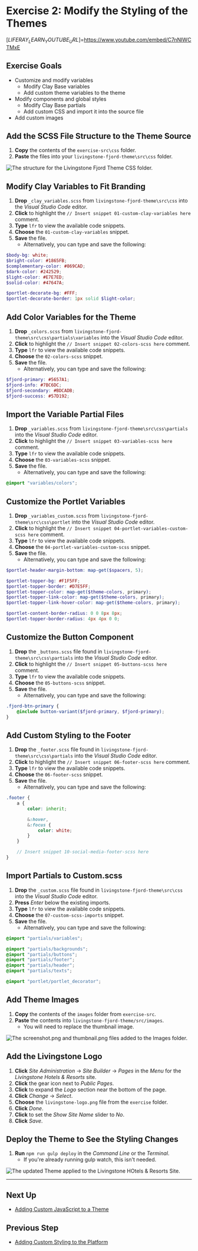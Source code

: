 # Exercise 2: Modify the Styling of the Themes

[$LIFERAY_LEARN_YOUTUBE_URL$]=https://www.youtube.com/embed/C7nNIWCTMxE

## Exercise Goals
	
* Customize and modify variables
  * Modify Clay Base variables
  * Add custom theme variables to the theme   
* Modify components and global styles
  * Modify Clay Base partials
  * Add custom CSS and import it into the source file
* Add custom images

## Add the SCSS File Structure to the Theme Source
1. **Copy** the contents of the `exercise-src\css` folder.  
2. **Paste** the files into your `livingstone-fjord-theme\src\css` folder.

![The structure for the Livingstone Fjord Theme CSS folder.](./images/css-folder-structure.png)

## Modify Clay Variables to Fit Branding 
1. **Drop** `_clay_variables.scss` from `livingstone-fjord-theme\src\css` into the _Visual Studio Code_ editor. 
2. **Click** to highlight the `// Insert snippet 01-custom-clay-variables here` comment.
3. **Type** `lfr` to view the available code snippets.
4. **Choose** the `01-custom-clay-variables` snippet.
5. **Save** the file. 
    * Alternatively, you can type and save the following:

```SCSS
$body-bg: white;
$bright-color: #1865FB;
$complementary-color: #869CAD;
$dark-color: #242529;
$light-color: #E7E7ED;
$solid-color: #47647A;

$portlet-decorate-bg: #FFF;
$portlet-decorate-border: 1px solid $light-color;
```

## Add Color Variables for the Theme
1. **Drop** `_colors.scss` from `livingstone-fjord-theme\src\css\partials\variables` into the _Visual Studio Code_ editor. 
2. **Click** to highlight the `// Insert snippet 02-colors-scss here` comment.
3. **Type** `lfr` to view the available code snippets.
4. **Choose** the `02-colors-scss` snippet.
5. **Save** the file.
    * Alternatively, you can type and save the following:

```SCSS
$fjord-primary: #5657A1;
$fjord-info: #7BC6DC;
$fjord-secondary: #BDCADB;
$fjord-success: #57D192;
```

## Import the Variable Partial Files
1. **Drop** `_variables.scss` from `livingstone-fjord-theme\src\css\partials` into the _Visual Studio Code_ editor. 
2. **Click** to highlight the `// Insert snippet 03-variables-scss here` comment.
3. **Type** `lfr` to view the available code snippets.
4. **Choose** the `03-variables-scss` snippet.
5. **Save** the file.
    * Alternatively, you can type and save the following:

```SCSS
@import "variables/colors";
```

## Customize the Portlet Variables
1. **Drop** `_variables_custom.scss` from `livingstone-fjord-theme\src\css\portlet` into the _Visual Studio Code_ editor. 
2. **Click** to highlight the `// Insert snippet 04-portlet-variables-custom-scss here` comment.
3. **Type** `lfr` to view the available code snippets.
4. **Choose** the `04-portlet-variables-custom-scss` snippet.
5. **Save** the file. 
    * Alternatively, you can type and save the following:

```SCSS
$portlet-header-margin-bottom: map-get($spacers, 5);

$portlet-topper-bg: #F1F5FF;
$portlet-topper-border: #D7E5FF;
$portlet-topper-color: map-get($theme-colors, primary);
$portlet-topper-link-color: map-get($theme-colors, primary);
$portlet-topper-link-hover-color: map-get($theme-colors, primary);

$portlet-content-border-radius: 0 0 8px 8px;
$portlet-topper-border-radius: 4px 4px 0 0;
```

## Customize the Button Component
1. **Drop** the `_buttons.scss` file found in `livingstone-fjord-theme\src\css\partials` into the _Visual Studio Code_ editor. 
2. **Click** to highlight the `// Insert snippet 05-buttons-scss here` comment.
3. **Type** `lfr` to view the available code snippets.
4. **Choose** the `05-buttons-scss` snippet.
5. **Save** the file.
    * Alternatively, you can type and save the following:

```SCSS
.fjord-btn-primary {
	@include button-variant($fjord-primary, $fjord-primary);
}
```

## Add Custom Styling to the Footer
1. **Drop** the `_footer.scss` file found in `livingstone-fjord-theme\src\css\partials` into the _Visual Studio Code_ editor.
2. **Click** to highlight the `// Insert snippet 06-footer-scss here` comment.
3. **Type** `lfr` to view the available code snippets.
4. **Choose** the `06-footer-scss` snippet.
5. **Save** the file.
    * Alternatively, you can type and save the following:

```SCSS
.footer {
    a {
        color: inherit;

        &:hover,
        &:focus {
            color: white;
        }
    }

    // Insert snippet 10-social-media-footer-scss here
}
```

## Import Partials to Custom.scss
1. **Drop** the `_custom.scss` file found in `livingstone-fjord-theme\src\css` into the _Visual Studio Code_ editor.
2. **Press** *Enter* below the existing imports.
3. **Type** `lfr` to view the available code snippets.
4. **Choose** the `07-custom-scss-imports` snippet.
5. **Save** the file.
    * Alternatively, you can type and save the following:

```SCSS
@import "partials/variables";

@import "partials/backgrounds";
@import "partials/buttons";
@import "partials/footer";
@import "partials/header";
@import "partials/texts";

@import "portlet/portlet_decorator";
```

## Add Theme Images
1. **Copy** the contents of the `images` folder from `exercise-src`.   
2. **Paste** the contents into `livingstone-fjord-theme/src/images`.
    * You will need to replace the thumbnail image.

![The screenshot.png and thumbnail.png files added to the Images folder.](./images/added-images-folder.png)

## Add the Livingstone Logo
1. **Click** _Site Administration_ → _Site Builder_ → _Pages_ in the _Menu_ for the _Livingstone Hotels & Resorts_ site.
2. **Click** the gear icon next to _Public Pages_.
3. **Click** to expand the _Logo_ section near the bottom of the page.
4. **Click** _Change_ → _Select_.
5. **Choose** the `livingstone-logo.png` file from the `exercise` folder.
6. **Click** _Done_.
7. **Click** to set the _Show Site Name_ slider to _No_.
8. **Click** _Save_.

## Deploy the Theme to See the Styling Changes
1. **Run** `npm run gulp deploy` in the _Command Line_ or the _Terminal_. 
    * If you're already running gulp watch, this isn't needed.

![The updated Theme applied to the Livingstone HOtels & Resorts Site.](./images/theme-styling.png)

---

## Next Up

* [Adding Custom JavaScript to a Theme](./adding-custom-javascript-to-theme.md)

## Previous Step

* [Adding Custom Styling to the Platform](./adding-custom-styling-to-platform.md)